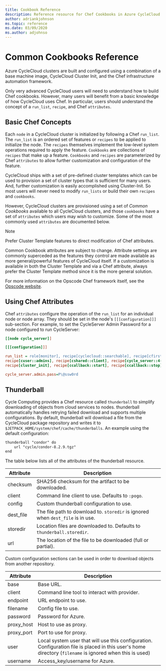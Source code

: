 ```yaml
---
title: Cookbook Reference
description: Reference resource for Chef Cookbooks in Azure CycleCloud
author: adriankjohnson
ms.topic: reference
ms.date: 03/09/2020
ms.author: adjohnso
---
```


# Common Cookbooks Reference

Azure CycleCloud clusters are built and configured using a combination of a base machine image, CycleCloud Cluster Init, and the Chef infrastructure automation framework.

Only very advanced CycleCloud users will need to understand how to build Chef cookbooks.  However, many users will benefit from a basic knowledge of how CycleCloud uses Chef.  In particular, users should understand the concept of a `run_list`, `recipe`, and Chef `attributes`.

## Basic Chef Concepts

Each `node` in a CycleCloud cluster is initialized by following a Chef `run_list`.  The `run_list` is an ordered set of features or `recipes` to be applied to initialize the node.  The `recipes` themselves implement the low-level system operations required to apply the feature.  `Cookbooks` are collections of `recipes` that make up a feature.  `Cookbooks` and `recipes` are parameterized by Chef `attributes` to allow further customization and configuration of the feature.

CycleCloud ships with a set of pre-defined cluster templates which can be used to provision a set of cluster types that is sufficient for many users. And, further customization is easily accomplished using Cluster-Init. So most users will never need to modify `run_lists` or build their own `recipes` and `cookbooks`.

However, CycleCloud clusters are provisioned using a set of *Common Cookbooks* available to all CycleCloud clusters, and those `cookbooks` have a set of `attributes` which users may wish to customize. Some of the most commonly used `attributes` are documented below.

> [!NOTE]
> Prefer Cluster Template features to direct modification of Chef attributes.

Common Cookbook attributes are subject to change. Attribute settings are commonly superceded as the features they control are made available as more general/powerful features of CycleCloud itself. If a customization is available in both the Cluster Template and via a Chef attribute, always prefer the Cluster Template method since it is the more general solution.

For more information on the Opscode Chef framework itself, see the [Opscode website](https://docs.opscode.com/).

## Using Chef Attributes

Chef `attributes` configure the operation of the `run_list` for an individual node or node array. They should be set in the node's `[[[configuration]]]` sub-section. For example, to set the CycleServer Admin Password for a node configured to run CycleServer:

``` ini
[[node cycle_server]]

[[[configuration]]]

run_list = role[monitor], recipe[cyclecloud::searchable], recipe[cfirst], \
recipe[cuser::admins], recipe[cshared::client], recipe[cycle_server::4-2-x], \
recipe[cluster_init], recipe[ccallback::start], recipe[ccallback::stop]

cycle_server.admin.pass=P\@ssw0rd
```

## Thunderball

Cycle Computing provides a Chef resource called `thunderball` to simplify downloading of objects
from cloud services to nodes. thunderball automatically handles retrying failed download and
supports multiple configurations. By default, thunderball will download a file from the CycleCloud
package repository and writes it to `$JETPACK_HOME/system/chef/cache/thunderballs`. An example
using the default configuration:

``` txt
thunderball "condor" do
    url "cycle/condor-8.2.9.tgz"
end
```

The table below lists all of the attributes of the thunderball resource.

| Attribute  | Description                                                                      |
| ---------- | -------------------------------------------------------------------------------- |
| checksum   | SHA256 checksum for the artifact to be downloaded.                               |
| client     | Command line client to use. Defaults to `:pogo`.                                 |
| config     | Custom thunderball configuration to use.                                         |
| dest_file  | The file path to download to. `storedir` is ignored when `dest_file` is in use.  |
| storedir   | Location files are downloaded to. Defaults to `thunderball.storedir`.            |
| url        | The location of the file to be downloaded (full or partial).                     |

Custom configuration sections can be used in order to download objects from another repository.

| Attribute   | Description |
| ---------   | ----------- |
| base        | Base URL.   |
| client      | Command line tool to interact with provider.  |
| endpoint    | URL endpoint to use.   |
| filename    | Config file to use.   |
| password    | Password for Azure.  |
| proxy_host  | Host to use as proxy.    |
| proxy_port  | Port to use for proxy.  |
| user        | Local system user that will use this configuration. Configuration file is placed in this user's home directory (`filename` is ignored when this is used) |
| username    | Access_key/username for Azure.  |